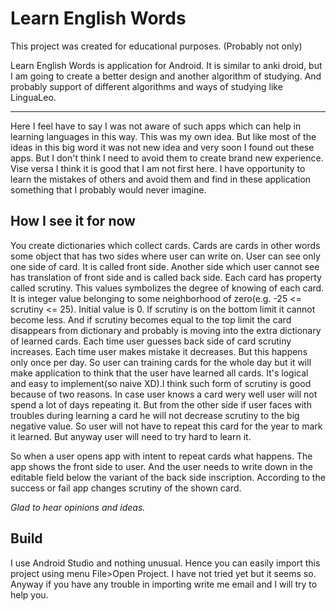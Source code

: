 # Learn English Words

This project was created for educational purposes. (Probably not only)

Learn English Words is application for Android. It is similar to anki droid, but I am going to create a better design and another algorithm of studying. And probably support of different algorithms and ways of studying like LinguaLeo. 

---

Here I feel have to say I was not aware of such apps which can help in learning languages in this way. This was my own idea. But like most of the ideas in this big word it was not new idea and very soon I found out these apps. But I don't think I need to avoid them to create brand new experience. Vise versa I think it is good that I am not first here. I have opportunity to learn the mistakes of others and avoid them and find in these application something that I probably would never imagine.

How I see it for now
---

You create dictionaries which collect cards. Cards are cards in other words  some object that has two sides where user can write on. User can see only one side of card. It is called front side. Another side which user cannot  see has translation of front side and is called back side. Each card has property called scrutiny. This values symbolizes the degree of knowing of each card. It is integer value belonging to some neighborhood of zero(e.g. -25 <= scrutiny <= 25). Initial value is 0. If scrutiny is on the bottom limit it cannot become less. And if scrutiny becomes equal to the top limit the card disappears from dictionary and probably is moving into the extra dictionary of learned cards. Each time user guesses back side of card scrutiny increases. Each time user makes mistake it decreases. But this happens only once per day. So user can training cards for the whole day but it will make application to think that the user have learned all cards. It's logical and easy to implement(so naive XD).I think such form of scrutiny is good because of two reasons. In case user knows a card wery well user will not spend a lot of days repeating it. But from the other side if user faces with troubles during learning a card he will not decrease scrutiny to the big negative value. So user will not have to repeat this card for the year to mark it learned. But anyway user will need to try hard to learn it.

So when a user opens app with intent to repeat cards what happens. The app shows the front side to user. And the user needs to write down in the editable field below the variant of the back side inscription. According to the success or fail app changes scrutiny of the shown card.

*Glad to hear opinions and ideas.*

Build
---

I use Android Studio and nothing unusual. Hence you can easily import this project using menu File>Open Project. I have not tried yet but it seems so. Anyway if you have any trouble in importing write me email and I will try to help you.
